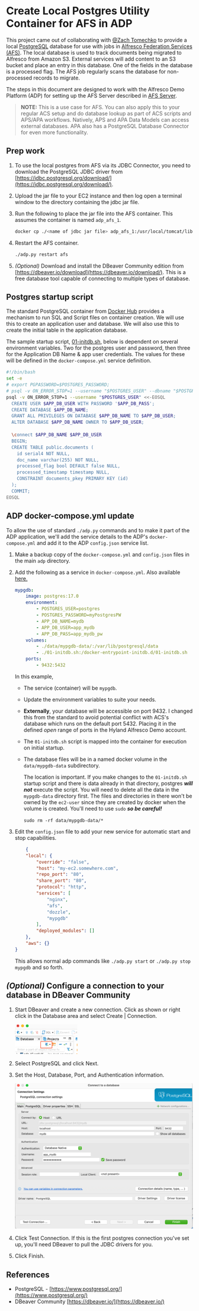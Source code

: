 # Create Local Postgres Utility Container for AFS in ADP

This project came out of collaborating with [@Zach Tomechko](https://github.com/ztomechko)
to provide a local [PostgreSQL](https://www.postgresql.org/) database for use with jobs
in [Alfresco Federation Services (AFS)](https://docs.alfresco.com/federation-services/latest/). The local database is used to track documents being migrated to Alfresco from
Amazon S3. External services will add content to an S3 bucket and place an entry in this
database. One of the fields in the database is a processed flag. The AFS job regularly
scans the database for non-processed records to migrate.

The steps in this document are designed to work with the Alfresco Demo Platform (ADP) for setting up the AFS Server described in [AFS Server](../AFS%20Server/).

>
> **NOTE:** This is a use case for AFS. You can also apply this to your regular ACS setup and do database lookup as part of ACS scripts and APS/APA workflows. Natively, APS and APA Data Models can access external databases. APA also has a PostgreSQL Database Connector for even more functionality.
>

## Prep work

1. To use the local postgres from AFS via its JDBC Connector, you need to download the PostgreSQL JDBC driver from [https://jdbc.postgresql.org/download/](https://jdbc.postgresql.org/download/).
1. Upload the jar file to your EC2 instance and then log open a terminal window to the directory containing the jdbc jar file.
1. Run the following to place the jar file into the AFS container. This assumes the container is named `adp_afs_1`.

    ```sh
    docker cp ./<name of jdbc jar file> adp_afs_1:/usr/local/tomcat/lib
    ```

1. Restart the AFS container.

    ```sh
    ./adp.py restart afs
    ```

1. *(Optional)* Download and install the DBeaver Community edition from [https://dbeaver.io/download](https://dbeaver.io/download/). This is a free database tool capable of connecting to multiple types of database.

## Postgres startup script

The standard PostgreSQL container from [Docker Hub](https://hub.docker.com/_/postgres) provides a mechanism to run SQL and Script files on container creation. We will use this to create an application user and database. We will also use this to create the initial table in the application database.

The sample startup script, [01-initdb.sh](.assets/01-initdb.sh), below is dependent on several environment variables. Two for the postgres user and password, then three for the Application DB Name & app user credentials. The values for these will be defined in the  `docker-compose.yml` service definition.

```sh
#!/bin/bash
set -e
# export PGPASSWORD=$POSTGRES_PASSWORD;
# psql -v ON_ERROR_STOP=1 --username "$POSTGRES_USER" --dbname "$POSTGRES_DB" <<-EOSQL
psql -v ON_ERROR_STOP=1 --username "$POSTGRES_USER" <<-EOSQL
  CREATE USER $APP_DB_USER WITH PASSWORD '$APP_DB_PASS';
  CREATE DATABASE $APP_DB_NAME;
  GRANT ALL PRIVILEGES ON DATABASE $APP_DB_NAME TO $APP_DB_USER;
  ALTER DATABASE $APP_DB_NAME OWNER TO $APP_DB_USER;
  
  \connect $APP_DB_NAME $APP_DB_USER
  BEGIN;
  CREATE TABLE public.documents (
    id serial4 NOT NULL,
    doc_name varchar(255) NOT NULL,
    processed_flag bool DEFAULT false NULL,
    processed_timestamp timestamp NULL,
    CONSTRAINT documents_pkey PRIMARY KEY (id)
  );
  COMMIT;
EOSQL
```

## ADP docker-compose.yml update

To allow the use of standard `./adp.py` commands and to make it part of the ADP application, we'll add the service details to the ADP's `docker-compose.yml` and add it to the ADP `config.json` service list.

1. Make a backup copy of the `docker-compose.yml` and `config.json` files in the main `adp` directory.

1. Add the following as a service in `docker-compose.yml`. Also available [here.](./assets/docker-compose.yml)

    ```yml
    mypgdb:
        image: postgres:17.0
        environment:
            - POSTGRES_USER=postgres
            - POSTGRES_PASSWORD=myPostgresPW
            - APP_DB_NAME=mydb
            - APP_DB_USER=app_mydb
            - APP_DB_PASS=app_mydb_pw
        volumes:
            - ./data/mypgdb-data/:/var/lib/postgresql/data
            - ./01-initdb.sh:/docker-entrypoint-initdb.d/01-initdb.sh
        ports:
            - 9432:5432
    ```

    In this example,

    - The service (container) will be `mypgdb`.
    - Update the environment variables to suite your needs.
    - **Externally**, your database will be accessible on port 9432. I changed this from the standard to avoid potential conflict with ACS's database which runs on the default port 5432. Placing it in the defined *open* range of ports in the Hyland Alfresco Demo account.
    - The `01-initdb.sh` script is mapped into the container for execution on initial startup.

    - The database files will be in a named docker volume in the `data/mypgdb-data` subdirectory.

        The location is important. If you make changes to the `01-initdb.sh` startup script and there is data already in that directory, postgres ***will not*** execute the script. You will need to delete all the data in the `mypgdb-data` directory first. The files and directories in there won't be owned by the `ec2-user` since they are created by docker when the volume is created. You'll need to use `sudo` ***so be careful!***

        `sudo rm -rf data/mypgdb-data/*`

1. Edit the `config.json` file to add your new service for automatic start and stop capabilities.

    ```json
        {
        "local": {
            "override": "false",
            "host": "my-ec2.somewhere.com",
            "repo_port": "80",
            "share_port": "80",
            "protocol": "http",
            "services": [
                "nginx",
                "afs",
                "dozzle",
                "mypgdb"
            ],
            "deployed_modules": []
        },
        "aws": {}
    }

    ```

    This allows normal adp commands like `./adp.py start` or `./adp.py stop mypgdb` and so forth.

## *(Optional)* Configure a connection to your database in DBeaver Community

1. Start DBeaver and create a new connection. Click as shown or right click in the Database area and select Create | Connection.

    <img src="./assets/create-dbconn.png" width="35%" />
1. Select PostgreSQL and click Next.
1. Set the Host, Database, Port, and Authentication information.

    <img src="./assets/dbconn.png" />
1. Click Test Connection.  If this is the first postgres connection you've set up, you'll need DBeaver to pull the JDBC drivers for you.

1. Click Finish.

## References

- PostgreSQL - [https://www.postgresql.org/](https://www.postgresql.org/)
- DBeaver Community [https://dbeaver.io/](https://dbeaver.io/)

